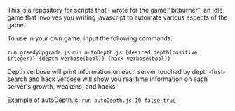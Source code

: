 This is a repository for scripts that I wrote for the game "bitburner", an idle game that involves you writing javascript to automate various aspects of the game.

To use in your own game, input the following commands:

```run greedyUpgrade.js```
```run autoDepth.js {desired depth(positive integer)} {depth verbose(bool)} {hack verbose(bool)}```

Depth verbose will print information on each server touched by depth-first-search and hack verbose will show you real time information on each server's growth, weakens, and hacks.

Example of autoDepth.js:
```run autoDepth.js 10 false true```
